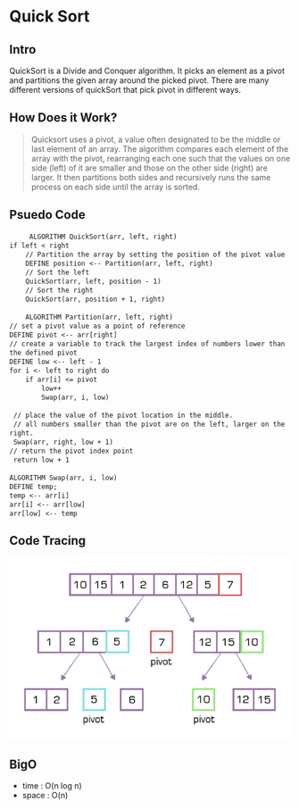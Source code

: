 # Quick Sort

## Intro 

QuickSort is a Divide and Conquer algorithm. It picks an element as a pivot and partitions the given array around the picked pivot. There are many different versions of quickSort that pick pivot in different ways.      


    
## How Does it Work?
> Quicksort uses a pivot, a value often designated to be the middle or last element of an array. The algorithm compares each element of the array with the pivot, rearranging each one such that the values on one side (left) of it are smaller and those on the other side (right) are larger. It then partitions both sides and recursively runs the same process on each side until the array is sorted.

## Psuedo Code 

         ALGORITHM QuickSort(arr, left, right)
    if left < right
        // Partition the array by setting the position of the pivot value
        DEFINE position <-- Partition(arr, left, right)
        // Sort the left
        QuickSort(arr, left, position - 1)
        // Sort the right
        QuickSort(arr, position + 1, right)

        ALGORITHM Partition(arr, left, right)
    // set a pivot value as a point of reference
    DEFINE pivot <-- arr[right]
    // create a variable to track the largest index of numbers lower than the defined pivot
    DEFINE low <-- left - 1
    for i <- left to right do
        if arr[i] <= pivot
            low++
            Swap(arr, i, low)

     // place the value of the pivot location in the middle.
     // all numbers smaller than the pivot are on the left, larger on the right.
     Swap(arr, right, low + 1)
    // return the pivot index point
     return low + 1

    ALGORITHM Swap(arr, i, low)
    DEFINE temp;
    temp <-- arr[i]
    arr[i] <-- arr[low]
    arr[low] <-- temp


## Code Tracing

![code trace](https://github.com/islamrwashdeh/data-structures-and-algorithms/blob/main/javascript/quickSort/quickSort.png?raw=true)



## BigO
- time : O(n log n) 
- space : O(n) 

